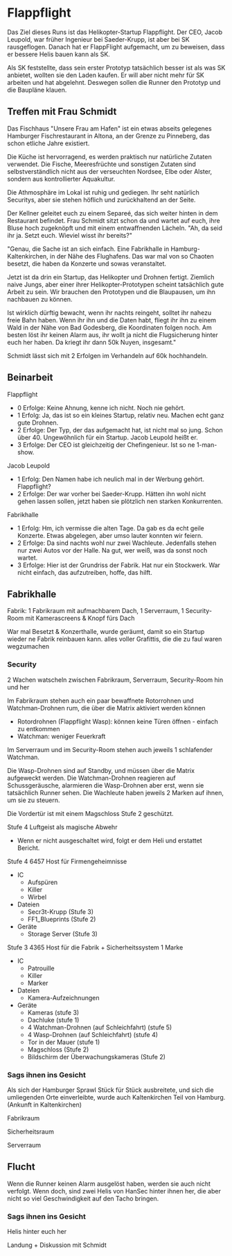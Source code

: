 # Flappflight

Das Ziel dieses Runs ist das Helikopter-Startup Flappflight. Der CEO, Jacob
Leupold, war früher Ingenieur bei Saeder-Krupp, ist aber bei SK rausgeflogen.
Danach hat er FlappFlight aufgemacht, um zu beweisen, dass er bessere Helis
bauen kann als SK.

Als SK feststellte, dass sein erster Prototyp tatsächlich besser ist als was SK
anbietet, wollten sie den Laden kaufen. Er will aber nicht mehr für SK
arbeiten und hat abgelehnt. Deswegen sollen die Runner den Prototyp und die
Baupläne klauen.

## Treffen mit Frau Schmidt

Das Fischhaus "Unsere Frau am Hafen" ist ein etwas abseits gelegenes Hamburger
Fischrestaurant in Altona, an der Grenze zu Pinneberg, das schon etliche Jahre
existiert. 

Die Küche ist hervorragend, es werden praktisch nur natürliche Zutaten
verwendet. Die Fische, Meeresfrüchte und sonstigen Zutaten sind
selbstverständlich nicht aus der verseuchten Nordsee, Elbe oder Alster, sondern
aus kontrollierter Aquakultur. 

Die Athmosphäre im Lokal ist ruhig und gediegen. Ihr seht natürlich Securitys,
aber sie stehen höflich und zurückhaltend an der Seite. 

Der Kellner geleitet euch zu einem Separeé, das sich weiter hinten in dem
Restaurant befindet. Frau Schmidt sitzt schon da und wartet auf euch, ihre
Bluse hoch zugeknöpft und mit einem entwaffnenden Lächeln. "Ah, da seid ihr
ja. Setzt euch. Wieviel wisst ihr bereits?"

"Genau, die Sache ist an sich einfach. Eine Fabrikhalle in
Hamburg-Kaltenkirchen, in der Nähe des Flughafens. Das war mal von so Chaoten
besetzt, die haben da Konzerte und sowas veranstaltet. 

Jetzt ist da drin ein Startup, das Helikopter und Drohnen fertigt. Ziemlich
naive Jungs, aber einer ihrer Helikopter-Prototypen scheint tatsächlich gute
Arbeit zu sein. Wir brauchen den Prototypen und die Blaupausen, um ihn
nachbauen zu können. 

Ist wirklich dürftig bewacht, wenn ihr nachts reingeht, solltet ihr nahezu
freie Bahn haben. Wenn ihr ihn und die Daten habt, fliegt ihr ihn zu einem Wald
in der Nähe von Bad Godesberg, die Koordinaten folgen noch. Am besten löst ihr
keinen Alarm aus, ihr wollt ja nicht die Flugsicherung hinter euch her haben.
Da kriegt ihr dann 50k Nuyen, insgesamt."

Schmidt lässt sich mit 2 Erfolgen im Verhandeln auf 60k hochhandeln.

## Beinarbeit

Flappflight
* 0 Erfolge: Keine Ahnung, kenne ich nicht. Noch nie gehört.
* 1 Erfolg: Ja, das ist so ein kleines Startup, relativ neu. Machen echt ganz
  gute Drohnen.
* 2 Erfolge: Der Typ, der das aufgemacht hat, ist nicht mal so jung. Schon über
  40. Ungewöhnlich für ein Startup. Jacob Leupold heißt er.
* 3 Erfolge: Der CEO ist gleichzeitig der Chefingenieur. Ist so ne 1-man-show.

Jacob Leupold
* 1 Erfolg: Den Namen habe ich neulich mal in der Werbung gehört. Flappflight?
* 2 Erfolge: Der war vorher bei Saeder-Krupp. Hätten ihn wohl nicht gehen
  lassen sollen, jetzt haben sie plötzlich nen starken Konkurrenten.

Fabrikhalle
* 1 Erfolg: Hm, ich vermisse die alten Tage. Da gab es da echt geile Konzerte.
  Etwas abgelegen, aber umso lauter konnten wir feiern.
* 2 Erfolge: Da sind nachts wohl nur zwei Wachleute. Jedenfalls stehen nur zwei
  Autos vor der Halle. Na gut, wer weiß, was da sonst noch wartet.
* 3 Erfolge: Hier ist der Grundriss der Fabrik. Hat nur ein Stockwerk. War
  nicht einfach, das aufzutreiben, hoffe, das hilft.

## Fabrikhalle

Fabrik: 1 Fabrikraum mit aufmachbarem Dach, 1 Serverraum, 1 Security-Room mit
Kamerascreens & Knopf fürs Dach

War mal Besetzt & Konzerthalle, wurde geräumt, damit so ein Startup wieder ne
Fabrik reinbauen kann. alles voller Grafittis, die die zu faul waren wegzumachen

### Security

2 Wachen watscheln zwischen Fabrikraum, Serverraum, Security-Room hin und her

Im Fabrikraum stehen auch ein paar bewaffnete Rotorrohnen und Watchman-Drohnen
rum, die über die Matrix aktiviert werden können
* Rotordrohnen (Flappflight Wasp): können keine Türen öffnen - einfach zu
  entkommen
* Watchman: weniger Feuerkraft

Im Serverraum und im Security-Room stehen auch jeweils 1 schlafender Watchman.

Die Wasp-Drohnen sind auf Standby, und müssen über die Matrix aufgeweckt
werden.  Die Watchman-Drohnen reagieren auf Schussgeräusche, alarmieren die
Wasp-Drohnen aber erst, wenn sie tatsächlich Runner sehen.  Die Wachleute haben
jeweils 2 Marken auf ihnen, um sie zu steuern.

Die Vordertür ist mit einem Magschloss Stufe 2 geschützt.

Stufe 4 Luftgeist als magische Abwehr
* Wenn er nicht ausgeschaltet wird, folgt er dem Heli und erstattet Bericht.

Stufe 4 6457 Host für Firmengeheimnisse
* IC
  * Aufspüren 
  * Killer
  * Wirbel
* Dateien
  * Secr3t-Krupp (Stufe 3)
  * FF1_Blueprints (Stufe 2)
* Geräte
  * Storage Server (Stufe 3)
 
Stufe 3 4365 Host für die Fabrik + Sicherheitssystem 1 Marke
* IC
  * Patrouille
  * Killer 
  * Marker
* Dateien
  * Kamera-Aufzeichnungen
* Geräte
  * Kameras (stufe 3)
  * Dachluke (stufe 1)
  * 4 Watchman-Drohnen (auf Schleichfahrt) (stufe 5)
  * 4 Wasp-Drohnen   (auf Schleichfahrt) (stufe 4)
  * Tor in der Mauer (stufe 1)
  * Magschloss (Stufe 2)
  * Bildschirm der Überwachungskameras (Stufe 2)

### Sags ihnen ins Gesicht

Als sich der Hamburger Sprawl Stück für Stück ausbreitete, und sich die
umliegenden Orte einverleibte, wurde auch Kaltenkirchen Teil von Hamburg.
(Ankunft in Kaltenkirchen)

Fabrikraum

Sicherheitsraum

Serverraum

## Flucht

Wenn die Runner keinen Alarm ausgelöst haben, werden sie auch nicht verfolgt.
Wenn doch, sind zwei Helis von HanSec hinter ihnen her, die aber nicht so viel
Geschwindigkeit auf den Tacho bringen.

### Sags ihnen ins Gesicht

Helis hinter euch her

Landung + Diskussion mit Schmidt

